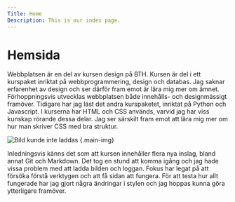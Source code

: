 ```yaml
---
Title: Home
Description: This is our index page.
---
```


Hemsida
==========================

Webbplatsen är en del av kursen design på BTH. Kursen är del i ett kurspaket inriktat på webbprogrammering, design och databas. Jag saknar erfarenhet av design och ser därför fram emot är lära mig mer om ämnet. Förhoppningsvis utvecklas webbplatsen både innehålls- och designmässigt framöver. Tidigare har jag läst det andra kurspaketet, inriktat på Python och Javascript. I kurserna har HTML och CSS används, varvid jag har viss kunskap rörande dessa delar. Jag ser särskilt fram emot att lära mig mer om hur man skriver CSS med bra struktur.

![Bild kunde inte laddas](image/avatar_256x256.png&f=colorize,90,136,191,85) {.main-img}

Inledningsvis känns det som att kursen innehåller flera nya inslag, bland annat Git och Markdown. Det tog en stund att komma igång och jag hade vissa problem med att ladda bilden och loggan. Fokus har legat på att försöka förstå verktygen och att få sidan att fungera. För att testa hur allt fungerade har jag gjort några ändringar i stylen och jag hoppas kunna göra ytterligare framöver.
